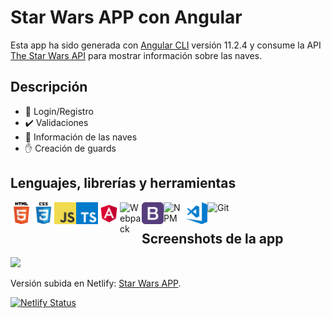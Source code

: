 # Star Wars APP con Angular

Esta app ha sido generada con [Angular CLI](https://github.com/angular/angular-cli) versión 11.2.4 y consume la API [The Star Wars API](https://swapi.dev/) para mostrar información sobre las naves.

## Descripción

* 🔑 Login/Registro
* ✔️ Validaciones
* 👾 Información de las naves
* ✋ Creación de guards


## Lenguajes, librerías y herramientas
<img align="left" alt="HTML5" width="35px" src="https://raw.githubusercontent.com/github/explore/80688e429a7d4ef2fca1e82350fe8e3517d3494d/topics/html/html.png"/>
<img align="left" alt="CSS3" width="35px" src="https://raw.githubusercontent.com/github/explore/80688e429a7d4ef2fca1e82350fe8e3517d3494d/topics/css/css.png"/> 
<img align="left" alt="JavaScript" width="35px" src="https://raw.githubusercontent.com/github/explore/80688e429a7d4ef2fca1e82350fe8e3517d3494d/topics/javascript/javascript.png"/>
<img align="left" alt="TypeScript" width="35px" src="https://raw.githubusercontent.com/github/explore/80688e429a7d4ef2fca1e82350fe8e3517d3494d/topics/typescript/typescript.png"/>
<img align="left" alt="Angular" width="35px" src="https://raw.githubusercontent.com/github/explore/80688e429a7d4ef2fca1e82350fe8e3517d3494d/topics/angular/angular.png"/>
<img align="left" alt="Webpack" width="35px" src="https://www.vectorlogo.zone/logos/js_webpack/js_webpack-icon.svg"/>
<img align="left" alt="Bootstrap" width="35px" src="https://raw.githubusercontent.com/github/explore/80688e429a7d4ef2fca1e82350fe8e3517d3494d/topics/bootstrap/bootstrap.png"/>
<img align="left" alt="NPM" width="35px" src="https://www.vectorlogo.zone/logos/npmjs/npmjs-ar21.svg"/>
<img align="left" alt="Visual Studio Code" width="35px" src="https://raw.githubusercontent.com/github/explore/80688e429a7d4ef2fca1e82350fe8e3517d3494d/topics/visual-studio-code/visual-studio-code.png"/>
<img align="left" alt="Git" width="35px" src="https://www.vectorlogo.zone/logos/git-scm/git-scm-icon.svg"/><br/>

## Screenshots de la app

<a href="https://mcasal-swapi.netlify.app">
  <img src="https://user-images.githubusercontent.com/60666104/118624864-d2ed2b00-b7c9-11eb-821c-1967e12d212f.gif"/>
</a>



Versión subida en Netlify: [Star Wars APP](https://mcasal-swapi.netlify.app/).<br/>


[![Netlify Status](https://api.netlify.com/api/v1/badges/111c7401-090b-48a6-8a23-91325d8b9f1f/deploy-status)](https://app.netlify.com/sites/mcasal-swapi/deploys)
